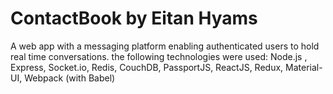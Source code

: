 # ContactBook by Eitan Hyams
A web app with a messaging platform enabling authenticated users to hold real time conversations.
the following technologies were used:
Node.js , Express, Socket.io, Redis, CouchDB, PassportJS, ReactJS, Redux, Material-UI, Webpack (with Babel)
